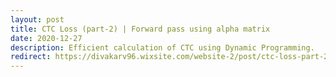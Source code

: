 ```yaml
---
layout: post
title: CTC Loss (part-2) | Forward pass using alpha matrix
date: 2020-12-27
description: Efficient calculation of CTC using Dynamic Programming.
redirect: https://divakarv96.wixsite.com/website-2/post/ctc-loss-part-2-forward-pass-using-alpha-matrix
---
```

